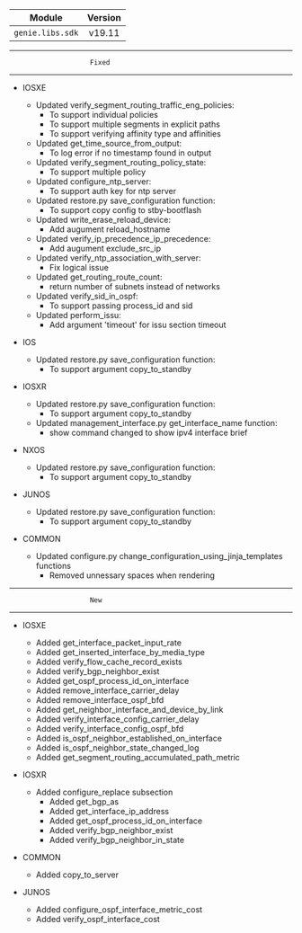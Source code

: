 | Module                  | Version       |
| ------------------------|:-------------:|
| ``genie.libs.sdk``      |   v19.11      |


----------------------------------------------------------------------------
                        Fixed
----------------------------------------------------------------------------
* IOSXE
    * Updated verify_segment_routing_traffic_eng_policies:
        * To support individual policies
        * To support multiple segments in explicit paths
        * To support verifying affinity type and affinities
    * Updated get_time_source_from_output:
        * To log error if no timestamp found in output
    * Updated verify_segment_routing_policy_state:
        * To support multiple policy
    * Updated configure_ntp_server:
        * To support auth key for ntp server
    * Updated restore.py save_configuration function:
        * To support copy config to stby-bootflash
    * Updated write_erase_reload_device:
        * Add augument reload_hostname
    * Updated verify_ip_precedence_ip_precedence:
        * Add augument exclude_src_ip
    * Updated verify_ntp_association_with_server:
        * Fix logical issue
    * Updated get_routing_route_count:
        * return number of subnets instead of networks
    * Updated verify_sid_in_ospf:
        * To support passing process_id and sid
    * Updated perform_issu:
        * Add argument 'timeout' for issu section timeout

* IOS
    * Updated restore.py save_configuration function:
        * To support argument copy_to_standby

* IOSXR
    * Updated restore.py save_configuration function:
        * To support argument copy_to_standby
    * Updated management_interface.py get_interface_name function:
        * show command changed to show ipv4 interface brief

* NXOS
    * Updated restore.py save_configuration function:
        * To support argument copy_to_standby

* JUNOS
    * Updated restore.py save_configuration function:
        * To support argument copy_to_standby

* COMMON
    * Updated configure.py change_configuration_using_jinja_templates functions
        * Removed unnessary spaces when rendering

----------------------------------------------------------------------------
                        New
----------------------------------------------------------------------------
* IOSXE
    * Added get_interface_packet_input_rate
    * Added get_inserted_interface_by_media_type
    * Added verify_flow_cache_record_exists
    * Added verify_bgp_neighbor_exist
    * Added get_ospf_process_id_on_interface
    * Added remove_interface_carrier_delay
    * Added remove_interface_ospf_bfd
    * Added get_neighbor_interface_and_device_by_link
    * Added verify_interface_config_carrier_delay
    * Added verify_interface_config_ospf_bfd
    * Added is_ospf_neighbor_established_on_interface
    * Added is_ospf_neighbor_state_changed_log
    * Added get_segment_routing_accumulated_path_metric

* IOSXR
  * Added configure_replace subsection
    * Added get_bgp_as
    * Added get_interface_ip_address
    * Added get_ospf_process_id_on_interface
    * Added verify_bgp_neighbor_exist
    * Added verify_bgp_neighbor_in_state

* COMMON
    * Added copy_to_server
* JUNOS
    * Added configure_ospf_interface_metric_cost
    * Added verify_ospf_interface_cost
